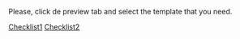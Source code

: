 Please, click de preview tab and select the template that you need.

[Checklist1](?template=pull_request_template.md)
[Checklist2](?template=pull_request_template.md&label=vicky&label=test)
